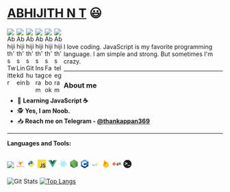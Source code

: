  # <a href="https://www.linkedin.com/in/abhijithnt/">ABHIJITH N T</a> :smiley:

 <a href="https://twitter.com/Abhijith_N_T">
  <img align="left" alt="Abhijith's Twitter" width="22px" src="https://cdn.jsdelivr.net/npm/simple-icons@v3/icons/twitter.svg" />
</a>
<a href="https://www.linkedin.com/in/abhijithnt/">
  <img align="left" alt="Abhijith's Linkdein" width="22px" src="https://cdn.jsdelivr.net/npm/simple-icons@v3/icons/linkedin.svg" />
</a>
<a href="https://github.com/Abhijith-cloud">
  <img align="left" alt="Abhijith's Github" width="22px" src="https://cdn.jsdelivr.net/npm/simple-icons@v3/icons/github.svg" />
</a>
<a href="https://instagram.com/abhijith_n_t">
  <img align="left" alt="Abhijith's Instagram" width="22px" src="https://cdn.jsdelivr.net/npm/simple-icons@v3/icons/instagram.svg" />
</a>
<a href="https://www.facebook.com/abhijithnt4u">
  <img align="left" alt="Abhijith's Facebook" width="22px" src="https://cdn.jsdelivr.net/npm/simple-icons@v3/icons/facebook.svg" />
</a>
<a href="https://t.me/thankappan369">
  <img align="left" alt="Abhijith's telegram" width="22px" src="https://cdn.jsdelivr.net/npm/simple-icons@v3/icons/telegram.svg" />
</a>
<br/>
<br/>
I love coding. JavaScript is my favorite programming language. I am simple and strong. But sometimes I'm crazy.

---
### About me

- 📖 **Learning JavaScript ☕**
- 🕵️ **Yes, I am Noob.**
- 📥 **Reach me on Telegram - [@thankappan369](https://t.me/thankappan369)**
---
**Languages and Tools:**  

<code><img height="20" src="https://pytorch.org/assets/images/pytorch-logo.png"></code>
<code><img height="20" src="https://raw.githubusercontent.com/github/explore/80688e429a7d4ef2fca1e82350fe8e3517d3494d/topics/tensorflow/tensorflow.png"></code>
<code><img height="20" src="https://raw.githubusercontent.com/github/explore/80688e429a7d4ef2fca1e82350fe8e3517d3494d/topics/python/python.png"></code>
<code><img height="20" src="https://raw.githubusercontent.com/github/explore/80688e429a7d4ef2fca1e82350fe8e3517d3494d/topics/javascript/javascript.png"></code>
<code><img height="20" src="https://raw.githubusercontent.com/github/explore/80688e429a7d4ef2fca1e82350fe8e3517d3494d/topics/vue/vue.png"></code>
<code><img height="20" src="https://raw.githubusercontent.com/github/explore/80688e429a7d4ef2fca1e82350fe8e3517d3494d/topics/react/react.png"></code>
<code><img height="20" src="https://raw.githubusercontent.com/github/explore/80688e429a7d4ef2fca1e82350fe8e3517d3494d/topics/nodejs/nodejs.png"></code>
<code><img height="20" src="https://raw.githubusercontent.com/github/explore/80688e429a7d4ef2fca1e82350fe8e3517d3494d/topics/cpp/cpp.png"></code>
<code><img height="20" src="https://raw.githubusercontent.com/github/explore/80688e429a7d4ef2fca1e82350fe8e3517d3494d/topics/mysql/mysql.png"></code>
<code><img height="20" src="https://raw.githubusercontent.com/github/explore/80688e429a7d4ef2fca1e82350fe8e3517d3494d/topics/firebase/firebase.png"></code>
<code><img height="20" src="https://raw.githubusercontent.com/github/explore/80688e429a7d4ef2fca1e82350fe8e3517d3494d/topics/git/git.png"></code>
<code><img height="20" src="https://raw.githubusercontent.com/github/explore/80688e429a7d4ef2fca1e82350fe8e3517d3494d/topics/terminal/terminal.png"></code>
---
![Git Stats](https://github-readme-stats.vercel.app/api?username=Abhijith-cloud&theme=tokyonight&show_icons=true)
[![Top Langs](https://github-readme-stats.vercel.app/api/top-langs/?username=Abhijith-cloud&layout=compact)](https://github.com/Abhijith-cloud/github-readme-stats)
